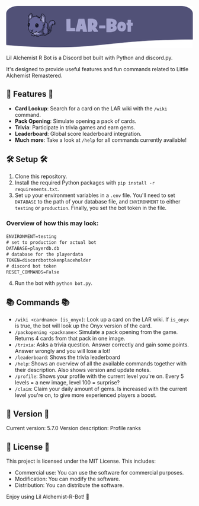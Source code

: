 ![Bot Image](readme/logo.png)

Lil Alchemist R Bot is a Discord bot built with Python and discord.py.

It's designed to provide useful features and fun commands related to Little Alchemist Remastered.

## 🌟 Features 🌟

- **Card Lookup**: Search for a card on the LAR wiki with the `/wiki` command.
- **Pack Opening**: Simulate opening a pack of cards.
- **Trivia**: Participate in trivia games and earn gems.
- **Leaderboard**: Global score leaderboard integration.
- **Much more**: Take a look at `/help` for all commands currently available!

## 🛠️ Setup 🛠️

1. Clone this repository.
2. Install the required Python packages with `pip install -r requirements.txt`.
3. Set up your environment variables in a `.env` file. You'll need to set `DATABASE` to the path of your database file, and `ENVIRONMENT` to either `testing` or `production`. Finally, you set the bot token in the file.
   <br/>

### Overview of how this may look:

```
ENVIRONMENT=testing
# set to production for actual bot
DATABASE=playerdb.db
# database for the playerdata
TOKEN=discordbottokenplaceholder
# discord bot token
RESET_COMMANDS=False
```

4. Run the bot with `python bot.py`.

## 📚 Commands 📚

- `/wiki <cardname> [is_onyx]`: Look up a card on the LAR wiki. If `is_onyx` is true, the bot will look up the Onyx version of the card.
- `/packopening <packname>`: Simulate a pack opening from the game. Returns 4 cards from that pack in one image.
- `/trivia`: Asks a trivia question. Answer correctly and gain some points. Answer wrongly and you will lose a lot!
- `/leaderboard`: Shows the trivia leaderboard
- `/help`: Shows an overview of all the available commands together with their description. Also shows version and update notes.
- `/profile`: Shows your profile with the current level you're on. Every 5 levels = a new image, level 100 = surprise?
- `/claim`: Claim your daily amount of gems. Is increased with the current level you're on, to give more experienced players a boost.

## 📝 Version 📝

Current version: 5.7.0
Version description: Profile ranks

## 📜 License 📜

This project is licensed under the MIT License.
This includes:

- Commercial use: You can use the software for commercial purposes.
- Modification: You can modify the software.
- Distribution: You can distribute the software.

Enjoy using Lil Alchemist-R-Bot! 🎉
